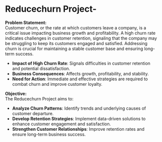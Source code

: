 # Reducechurn Project-


**Problem Statement:**  
Customer churn, or the rate at which customers leave a company, is a critical issue impacting business growth and profitability. A high churn rate indicates challenges in customer retention, signaling that the company may be struggling to keep its customers engaged and satisfied. Addressing churn is crucial for maintaining a stable customer base and ensuring long-term success.

- **Impact of High Churn Rate**: Signals difficulties in customer retention and potential dissatisfaction.
- **Business Consequences**: Affects growth, profitability, and stability.
- **Need for Action**: Immediate and effective strategies are required to combat churn and improve customer loyalty.

**Objective:**  
The Reducechurn Project aims to:

- **Analyze Churn Patterns**: Identify trends and underlying causes of customer departure.
- **Develop Retention Strategies**: Implement data-driven solutions to enhance customer engagement and satisfaction.
- **Strengthen Customer Relationships**: Improve retention rates and ensure long-term business success.
